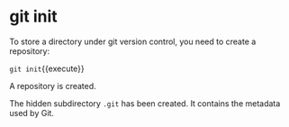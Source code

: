 # git init

To store a directory under git version control, you need to create a repository:

`git init`{{execute}}

A repository is created.

The hidden subdirectory `.git` has been created. It contains the metadata used by Git.
